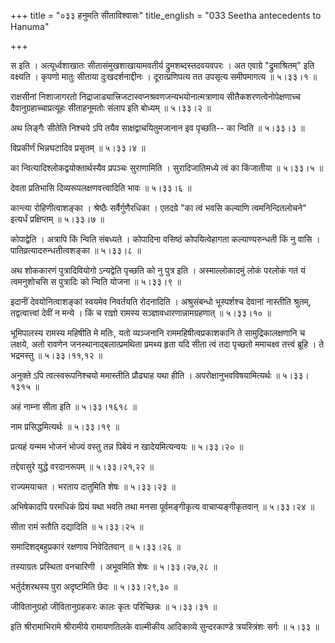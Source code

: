 +++
title = "०३३ हनुमति सीताविश्वासः"
title_english = "033 Seetha antecedents to Hanuma"

+++


स इति । अत्यूर्ध्वशाखातः सीतासंमुखशाखायामवतीर्य द्रुमशब्दस्तदवयवपरः । अत
एवाग्रे "द्रुमाश्रितम्" इति वक्ष्यति । कृपणो मातुः सीताया
दुःखदर्शनाद्दीनः । दूरात्प्रणिपत्य तत उपसृत्य समीपमागत्य  ॥  ५।३३।१  ॥   

  

राक्षसीनां निशाजागरतो
निद्राजाड्यात्त्रिजटास्वप्नश्रवणजन्यभयोनात्मत्राणाय
सीतैकशरणत्वेनोपेक्षणाच्च दैवानुग्रहाच्चाप्रत्यूहः सीताहनूमतोः संलाप इति
बोध्यम्  ॥  ५।३३।२  ॥   

  

अथ लिङ्गैः सीतेति निश्चये ऽपि तयैव साक्षद्वाचयितुमजानान इव पृच्छति-- का
न्विति  ॥  ५।३३।३  ॥   

  

विप्रकीर्णं भिन्नघटादिव प्रसृतम्  ॥  ५।३३।४  ॥   

  

का न्वित्यादिश्लोकद्वयोक्तार्थस्यैव प्रपञ्चः सुराणामिति ।
सुरादिजातिमध्ये त्वं का किंजातीया  ॥  ५।३३।५  ॥   

  

देवता प्रतिभासि दिव्यरूपलक्षणवत्त्वादिति भावः  ॥  ५।३३।६  ॥   

  

कान्त्या रोहिणीत्वाशङ्का । श्रेष्ठैः सर्वैर्गुणैरधिका । एतदग्रे "का त्वं
भवसि कल्याणि त्वमनिन्दितलोचने" इत्यर्धं प्रक्षिप्तम्  ॥  ५।३३।७  ॥   

  

कोपाद्वेति । अत्रापि किं न्विति संबध्यते । कोपादिना वसिष्ठं
कोपयित्वेहागता कल्याण्यरुन्धती किं नु वासि । पातिव्रत्यादरुन्धतीत्वशङ्का
 ॥  ५।३३।८  ॥   

  

अथ शोककारणं पुत्रादिवियोगो ऽन्यद्वेति पृच्छति को नु पुत्र इति ।
अस्माल्लोकादमुं लोकं परलोकं गतं यं त्वमनुशोचसि स पुत्रादिः को न्विति
योजना  ॥  ५।३३।९  ॥   

  

इदानीं देवयोनित्वाशङ्कां स्वयमेव निवर्तयति रोदनादिति । अश्रुसंबन्धो
भूस्पर्शश्च देवानां नास्तीति श्रुतम्, तद्वत्वात्त्वां देवीं न मन्ये ।
किं च राज्ञो रामस्य सञ्ज्ञावधारणान्नामग्रहणात्  ॥  ५।३३।१०  ॥   

  

भूमिपालस्य रामस्य महिषीति मे मतिः, यतो व्यञ्जनानि राममहिषीत्वप्रकाशकानि
ते सामुद्रिकालक्षणानि च लक्षये, अतो रावणेन जनस्थानाद्बलात्प्रमथिता
प्रमथ्य हृता यदि सीता त्वं तदा पृच्छतो ममाचक्ष्व तत्त्वं ब्रूहि । ते
भद्रमस्तु  ॥  ५।३३।११,१२  ॥   

  

अनुक्ते ऽपि त्वत्स्वरूपनिश्चयो ममास्तीति प्रौढ्याह यथा हीति ।
अपरोक्षानुभवविषयामित्यर्थः  ॥  ५।३३।१३१५  ॥   

  

अहं नाम्ना सीता इति  ॥  ५।३३।१६१८  ॥   

  

नाम प्रसिद्धमित्यर्थः  ॥  ५।३३।१९  ॥   

  

प्रत्यहं यन्मम भोजनं भोज्यं वस्तु तन्न पिबेयं न खादेयमित्यन्वयः  ॥ 
५।३३।२० ॥   

  

तद्देवासुरे युद्धे वरदानरूपम्  ॥  ५।३३।२१,२२  ॥   

  

राज्यमयाचत । भरताय दातुमिति शेषः  ॥  ५।३३।२३  ॥   

  

अभिषेकादपि परमधिकं प्रियं यथा भवति तथा मनसा पूर्वमङ्गीकृत्य
वाचाप्यङ्गीकृतवान्  ॥  ५।३३।२४  ॥   

  

सीता रामं स्तौति दद्यादिति  ॥  ५।३३।२५  ॥   

  

समादिशद्बहुप्रकारं रक्षणाय निवेदितवान्  ॥  ५।३३।२६  ॥   

  

तस्याग्रतः प्रस्थिता वनचारिणी । अभूवमिति शेषः  ॥  ५।३३।२७,२८  ॥   

  

भर्तुर्दशरथस्य पुरा अदृष्टमिति छेदः  ॥  ५।३३।२९,३०  ॥   

  

जीवितानुग्रहो जीवितानुग्रहकरः कालः कृतः परिच्छिन्नः  ॥  ५।३३।३१  ॥   

  

इति श्रीरामाभिरामे श्रीरामीये रामायणतिलके वाल्मीकीय आदिकाव्ये
सुन्दरकाण्डे त्रयस्त्रिंशः सर्गः  ॥  ५।३३  ॥   

  


